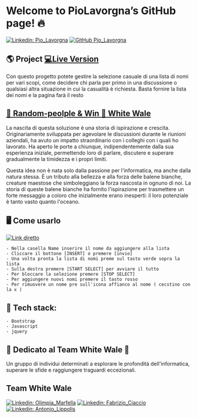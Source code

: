 # Welcome to PioLavorgna’s GitHub page! 🔥

[![Linkedin: Pio_Lavorgna](https://img.shields.io/badge/-Pio_Lavorgna-blue?style=flat-square&logo=Linkedin&logoColor=white&link=https://www.linkedin.com/in/piolavorgna/)](https://www.linkedin.com/in/piolavorgna/)
[![GitHub Pio_Lavorgna](https://img.shields.io/github/followers/PioLavorgna?label=follow&style=social)](https://github.com/PioLavorgna)

## 🌎 Project  [💻Live Version](https://random-people-by-pio-lavorgna.netlify.app/)
Con questo progetto potete gestire la selezione casuale di una lista di nomi per vari scopi,
come decidere chi parla per primo in una discussione o qualsiasi altra situazione in cui la casualità è richiesta.
Basta fornire la lista dei nomi e la pagina farà il resto

## [🎲 Random-peolple & Win 🐳 White Wale](https://github.com/PioLavorgna/random-people)

La nascita di questa soluzione è una storia di ispirazione e crescita. 
Originariamente sviluppata per agevolare le discussioni durante le riunioni aziendali, 
ha avuto un impatto straordinario con i colleghi con i quali ho lavorato.
Ha aperto le porte a chiunque, indipendentemente dalla sua esperienza iniziale, permettendo loro di parlare, 
discutere e superare gradualmente la timidezza e i propri limiti.

Questa idea non è nata solo dalla passione per l'informatica, ma anche dalla natura stessa. 
È un tributo alla bellezza e alla forza delle balene bianche, 
creature maestose che simboleggiano la forza nascosta in ognuno di noi. 
La storia di queste balene bianche ha fornito l'ispirazione per trasmettere un forte messaggio 
a coloro che inizialmente erano inesperti: il loro potenziale è tanto vasto quanto l'oceano.

## 🖥️ Come usarlo 
[![Link diretto](https://api.netlify.com/api/v1/badges/f9292e82-1877-4c26-8fb9-03edf860d398/deploy-status)](https://app.netlify.com/sites/random-people-by-pio-lavorgna/deploys)
	
	- Nella casella Name inserire il nome da aggiungere alla lista
	- Cliccare il bottone [INSERT] o premere [invio]
	- Una volta pronta la lista di nomi preme sul tasto verde sopra la lista
	- Sulla destra premere [START SELECT] per avviare il tutto
	- Per bloccare la selezione premere [STOP SELECT]
	- Per aggiungere nuovi nomi premere il tasto rosso
	- Per rimuovere un nome pre sull'icona affianco al nome ( cecstino con la x )

## 🔧 Tech stack:
	
	- Bootstrap
	- Javascript
	- jquery

## 💚 Dedicato al Team White Wale 🐳

Un gruppo di individui determinati a esplorare le profondità dell'informatica, 
superare le sfide e raggiungere traguardi eccezionali. 

## Team White Wale
[![Linkedin: Olimpia_Marfella](https://img.shields.io/badge/-Olimpia_Marfella-blue?style=flat-square&logo=Linkedin&logoColor=white&link=https://www.linkedin.com/in/olimpia-marfella-428783238/)](https://www.linkedin.com/in/olimpia-marfella-428783238/)
[![Linkedin: Fabrizio_Ciaccio](https://img.shields.io/badge/-Fabrizio_Ciaccio-blue?style=flat-square&logo=Linkedin&logoColor=white&link=https://www.linkedin.com/in/fabrizio-ciaccio-a83a7a267/)](https://www.linkedin.com/in/fabrizio-ciaccio-a83a7a267/)
[![Linkedin: Antonio_Lippolis](https://img.shields.io/badge/-Antonio_Lippolis-blue?style=flat-square&logo=Linkedin&logoColor=white&link=https://www.linkedin.com/in/antonio-lippolis/)](https://www.linkedin.com/in/antonio-lippolis/)
